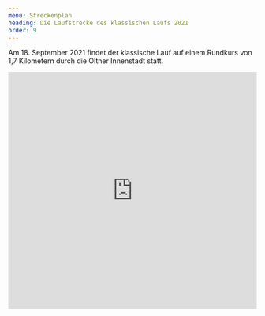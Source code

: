 ```yaml
---
menu: Streckenplan
heading: Die Laufstrecke des klassischen Laufs 2021
order: 9
---
```

Am 18. September 2021 findet der klassische Lauf auf einem Rundkurs von 1,7
Kilometern durch die Oltner Innenstadt statt.

<iframe style="border:0" frameborder="0" scrolling="no"
  loading="lazy" src="https://www.google.com/maps/d/u/0/embed?mid=1mqKpH6tFvhF4Zi0MsXq9Bp0V-ZtYiM12"
width="100%" height="480"></iframe>

